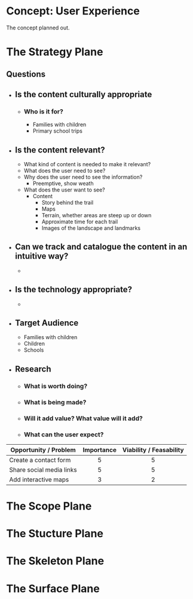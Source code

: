 # Concept: User Experience

The concept planned out.

# The Strategy Plane

## Questions
* ## Is the content culturally appropriate
    * ### Who is it for?
        * Families with children
        * Primary school trips 
* ## Is the content relevant?
    * What kind of content is needed to make it relevant?
    * What does the user need to see?
    * Why does the user need to see the information?
        * Preemptive, show weath
    * What does the user want to see?
        * Content 
            * Story behind the trail
            * Maps
            * Terrain, whether areas are steep up or down
            * Approximate time for each trail
            * Images of the landscape and landmarks 
* ## Can we track and catalogue the content in an intuitive way?
    * 
* ## Is the technology appropriate?
    * 
* ## Target Audience
    * Families with children
    * Children 
    * Schools
* ## Research
    * ### What is worth doing?
    * ### What is being made?
    * ### Will it add value? What value will it add?
    * ### What can the user expect?

| Opportunity / Problem | Importance | Viability / Feasability |
| ------------- | :-----: | :-----: |
| Create a contact form | 5 | 5 |
| Share social media links | 5 | 5 |
| Add interactive maps | 3 | 2 |


# The Scope Plane

# The Stucture Plane

# The Skeleton Plane

# The Surface Plane